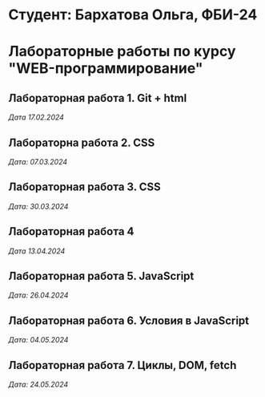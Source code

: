 # Студент: Бархатова Ольга, ФБИ-24

# Лабораторные работы по курсу "WEB-программирование"

## Лабораторная работа 1. Git + html

*Дата 17.02.2024*

## Лабораторна работа 2. CSS
*Дата: 07.03.2024*

## Лабораторная работа 3. CSS
*Дата: 30.03.2024*

## Лабораторная работа 4
*Дата 13.04.2024*

## Лабораторная работа 5. JavaScript
*Дата: 26.04.2024*

## Лабораторная работа 6.  Условия в JavaScript

*Дата: 04.05.2024*

## Лабораторная работа 7. Циклы, DOM, fetch

*Дата: 24.05.2024*